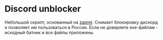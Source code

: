 # Discord unblocker
Небольшой скрипт, основанный на [zapret](https://github.com/bol-van/zapret).
Снимает блокировку дискорд и позволяет им пользоваться в России.
Если не доверяете exe-файлам - исходный батник и все файлы приложены.
